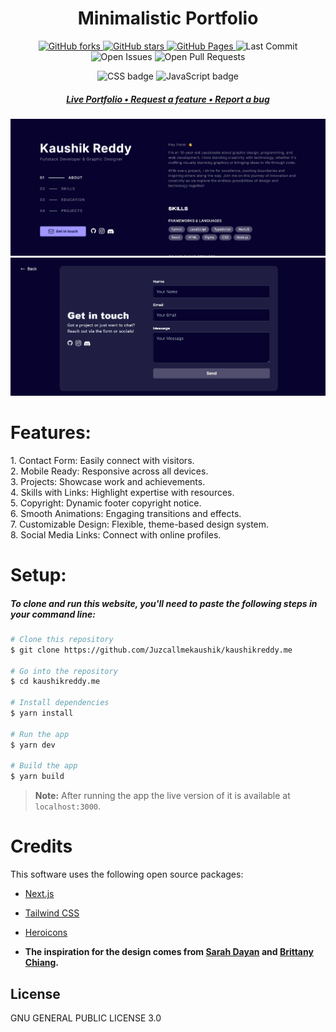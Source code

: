 <h1 align="center">
  Minimalistic Portfolio
</h1>

<p align="center">
  <a href="https://github.com/Juzcallmekaushik/kaushikreddy.me/network">
    <img src="https://img.shields.io/github/forks/Juzcallmekaushik/kaushikreddy.me?style=plastic" alt="GitHub forks" />
  </a>
  <a href="https://github.com/Juzcallmekaushik/kaushikreddy.me/stargazers">
    <img src="https://img.shields.io/github/stars/Juzcallmekaushik/kaushikreddy.me?style=plastic" alt="GitHub stars" />
  </a>
  <a href="https://kaushikreddy.me">
    <img src="https://img.shields.io/website?url=https%3A%2F%2Fkaushikreddy.me" alt="GitHub Pages" />
  </a>
  <img src="https://img.shields.io/github/last-commit/juzcallmekaushik/kaushikreddy.me" alt="Last Commit" />
  <img src="https://img.shields.io/github/issues/juzcallmekaushik/kaushikreddy.me?color=important" alt="Open Issues" />
  <img src="https://img.shields.io/github/issues-pr/juzcallmekaushik/kaushikreddy.me?color=yellowgreen" alt="Open Pull Requests" />
</p>

<p align="center">
  <img src="https://img.shields.io/badge/css-%23E34F26.svg?style=for-the-badge&logo=html5&logoColor=white" alt="CSS badge" title="CSS" />
  <img src="https://img.shields.io/badge/javascript-%23323330.svg?style=for-the-badge&logo=javascript&logoColor=%23F7DF1E" alt="JavaScript badge" title="JavaScript" />
</p>

<h5 align="center">
  <a href="https://kaushikreddy.me/">
    <strong>Live Portfolio •</strong>
  </a>
  <a href="https://github.com/Juzcallmekaushik/kaushikreddy.me/discussions/">
    <strong>Request a feature •</strong>
  </a>
  <a href="https://github.com/Juzcallmekaushik/kaushikreddy.me/issues">
    <strong>Report a bug</strong>
  </a>
</h5>

<p align="center">
  <img src="./public/Images/home-page.png" alt="Front Page"/>
  <img src="./public/Images/contact-page.png" alt="Front Page">
<p>

<h1>
Features:
</h1>
<p>
1. Contact Form: Easily connect with visitors.
</br>
2. Mobile Ready: Responsive across all devices.
</br>
3. Projects: Showcase work and achievements.
</br>
4. Skills with Links: Highlight expertise with resources.
</br>
5. Copyright: Dynamic footer copyright notice.
</br>
6. Smooth Animations: Engaging transitions and effects.
</br>
7. Customizable Design: Flexible, theme-based design system.
</br>
8. Social Media Links: Connect with online profiles.
</p>


<h1>
Setup:
</h1>
<h5><strong>To clone and run this website, you'll need to paste the following steps in your command line:</strong></h5>

```bash
# Clone this repository
$ git clone https://github.com/Juzcallmekaushik/kaushikreddy.me

# Go into the repository
$ cd kaushikreddy.me

# Install dependencies
$ yarn install

# Run the app
$ yarn dev

# Build the app
$ yarn build
```
> **Note:**
> After running the app the live version of it is available at `localhost:3000`.

<h1>
Credits
</h1>
This software uses the following open source packages:

- [Next.js](https://nextjs.org)
- [Tailwind CSS](https://tailwindcss.com)
- [Heroicons](https://heroicons.com)

- <strong>The inspiration for the design comes from [Sarah Dayan](https://www.sarahdayan.dev/) and [Brittany Chiang](https://brittanychiang.com/).</strong>

<h2>
License
</h2>
GNU GENERAL PUBLIC LICENSE 3.0
